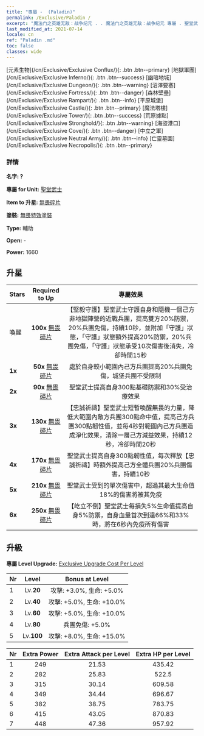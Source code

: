 ```yaml
---
title: "專屬 -  (Paladin)"
permalink: /Exclusive/Paladin /
excerpt: "魔法门之英雄无敌：战争纪元 . . 魔法门之英雄无敌：战争纪元 專屬 . 聖堂武士 專屬."
last_modified_at: 2021-07-14
locale: cn
ref: "Paladin .md"
toc: false
classes: wide
---
```

 [元素生物](/cn/Exclusive/Exclusive Conflux/){: .btn .btn--primary} [地獄軍團](/cn/Exclusive/Exclusive Inferno/){: .btn .btn--success} [幽暗地城](/cn/Exclusive/Exclusive Dungeon/){: .btn .btn--warning} [沼澤要塞](/cn/Exclusive/Exclusive Fortress/){: .btn .btn--danger} [森林壁壘](/cn/Exclusive/Exclusive Rampart/){: .btn .btn--info} [平原城堡](/cn/Exclusive/Exclusive Castle/){: .btn .btn--primary} [魔法塔樓](/cn/Exclusive/Exclusive Tower/){: .btn .btn--success} [荒原據點](/cn/Exclusive/Exclusive Stronghold/){: .btn .btn--warning} [海盜港口](/cn/Exclusive/Exclusive Cove/){: .btn .btn--danger} [中立之軍](/cn/Exclusive/Exclusive Neutral Army/){: .btn .btn--info} [亡靈墓園](/cn/Exclusive/Exclusive Necropolis/){: .btn .btn--primary} 

### 詳情
 **名字: ?** 

 **專屬 for Unit:** [聖堂武士](/cn/units/Paladin/) 

 **Item to 升星:** [無畏碎片](/cn/Items/con_974/)

 **塗裝:** [無畏特效塗裝](/cn/Items/con_642/)

 **Type:** 輔助

 **Open:** -

 **Power:** 1660

## 升星

  |     Stars    |  Required to Up | 專屬效果 |
  |:-------------|:---------------:|:---------------:|
  |  喚醒  | **100x** [無畏碎片](/cn/Items/con_974/) | 【堅毅守護】聖堂武士守護自身和隨機一個己方非地獄陣營的近戰兵團，提高雙方20%防禦，20%兵團免傷，持續10秒，並附加「守護」狀態，「守護」狀態額外提高20%防禦，20%兵團免傷，「守護」狀態承受10次傷害後消失，冷卻時間15秒 |
  | **1x** <i class="fas fa-star"/> | **50x** [無畏碎片](/cn/Items/con_974/) | 處於自身較小範圍內己方兵團提高20%兵團免傷，城堡兵團不受限制 |
  | **2x** <i class="fas fa-star"/> | **90x** [無畏碎片](/cn/Items/con_974/) | 聖堂武士提高自身300點基礎防禦和30%受治療效果 |
  | **3x** <i class="fas fa-star"/> | **130x** [無畏碎片](/cn/Items/con_974/) | 【忠誠祈禱】聖堂武士短暫喚醒無畏的力量，降低大範圍內敵方兵團300點命中值，提高己方兵團300點韌性值，並每4秒對範圍內己方兵團造成淨化效果，清除一層己方減益效果，持續12秒，冷卻時間20秒 |
  | **4x** <i class="fas fa-star"/> | **170x** [無畏碎片](/cn/Items/con_974/) | 聖堂武士提高自身300點韌性值，每次釋放【忠誠祈禱】時額外提高己方全體兵團20%兵團傷害，持續10秒 |
  | **5x** <i class="fas fa-star"/> | **210x** [無畏碎片](/cn/Items/con_974/) | 聖堂武士受到的單次傷害中，超過其最大生命值18%的傷害將被其免疫 |
  | **6x** <i class="fas fa-star"/> | **250x** [無畏碎片](/cn/Items/con_974/) | 【屹立不倒】聖堂武士每損失5%生命值提高自身5%防禦，自身血量首次到達66%和33%時，將在6秒內免疫所有傷害 |


## 升級
 **專屬 Level Upgrade:** [Exclusive Upgrade Cost Per Level](/Exclusive/ExclusiveUpgradeCostPerLevel/)

  |  Nr  |   Level  | Bonus at Level |
  |:-----|:--------:|:--------------:|
  | 1 | Lv.**20** | 攻擊: +3.0%, 生命: +5.0% |
  | 2 | Lv.**40** | 攻擊: +5.0%, 生命: +10.0% |
  | 3 | Lv.**60** | 攻擊: +5.0%, 生命: +10.0% |
  | 4 | Lv.**80** | 兵團免傷: +5.0% |
  | 5 | Lv.**100** | 攻擊: +8.0%, 生命: +15.0% |


  |  Nr  |  Extra Power | Extra Attack per Level | Extra HP per Level |
  |:-----|:--------:|:--------:|:--------:|
  | 1 | 249 | 21.53 | 435.42 |
  | 2 | 282 | 25.83 | 522.5 |
  | 3 | 315 | 30.14 | 609.58 |
  | 4 | 349 | 34.44 | 696.67 |
  | 5 | 382 | 38.75 | 783.75 |
  | 6 | 415 | 43.05 | 870.83 |
  | 7 | 448 | 47.36 | 957.92 |


